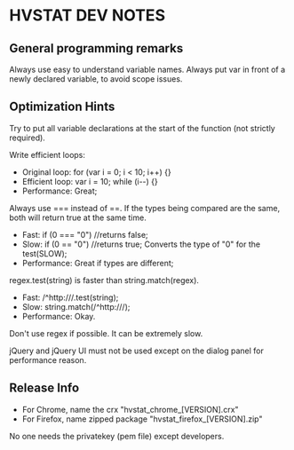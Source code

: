 HVSTAT DEV NOTES
================
General programming remarks
---------------------------
Always use easy to understand variable names.
Always put var in front of a newly declared variable, to avoid scope issues.

Optimization Hints
------------------
Try to put all variable declarations at the start of the function (not strictly required).

Write efficient loops:
- Original loop: for (var i = 0; i < 10; i++) {}
- Efficient loop: var i = 10; while (i--) {}
- Performance: Great;

Always use === instead of ==. If the types being compared are the same, both will return true at the same time.
- Fast: if (0 === "0") //returns false;
- Slow: if (0 == "0") //returns true; Converts the type of "0" for the test(SLOW);
- Performance: Great if types are different;

regex.test(string) is faster than string.match(regex).
- Fast: /^http:\/\//.test(string);
- Slow: string.match(/^http:\/\//);
- Performance: Okay.

Don't use regex if possible. It can be extremely slow.

jQuery and jQuery UI must not be used except on the dialog panel for performance reason.

Release Info
------------
- For Chrome, name the crx "hvstat\_chrome\_[VERSION].crx"
- For Firefox, name zipped package "hvstat\_firefox\_[VERSION].zip"

No one needs the privatekey (pem file) except developers.
